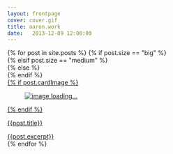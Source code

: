 ```yaml
---
layout: frontpage
cover: cover.gif
title: aaron.work
date:   2013-12-09 12:00:00
---
```


<div id="masonrygrid" class="grid">
<div class="grid-sizer"></div>
{% for post in site.posts %}
{% if post.size == "big" %}
<div class="{{ post.gridclass }} grid-item big-grid-item">
{% elsif post.size == "medium" %}
<div class="{{ post.gridclass }} grid-item med-grid-item">
{% else %}
<div class="{{ post.gridclass }} grid-item">
{% endif %}
    <a href="{{ post.url }}">
        <div class="card">
          {% if post.cardImage %}
            <div class="card-image">
                <figure class="image is-16by9">
                  <img class="cover-image" src="{{post.cardImage}}" alt="image loading...">
                </figure>
            </div>
          {% endif %}
          <div class="card-content">
            <p class="title is-4"> {{post.title}} </p>
            {{post.excerpt}}
          </div>
        </div>
    </a>
</div>
{% endfor %}
</div>